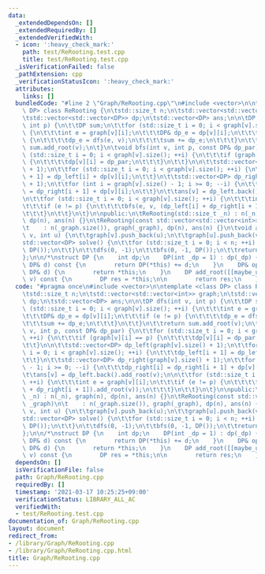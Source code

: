 ```yaml
---
data:
  _extendedDependsOn: []
  _extendedRequiredBy: []
  _extendedVerifiedWith:
  - icon: ':heavy_check_mark:'
    path: test/ReRooting.test.cpp
    title: test/ReRooting.test.cpp
  _isVerificationFailed: false
  _pathExtension: cpp
  _verificationStatusIcon: ':heavy_check_mark:'
  attributes:
    links: []
  bundledCode: "#line 2 \"Graph/ReRooting.cpp\"\n#include <vector>\n\ntemplate <class\
    \ DP> class ReRooting {\n\tstd::size_t n;\n\tstd::vector<std::vector<int>> graph;\n\
    \tstd::vector<std::vector<DP>> dp;\n\tstd::vector<DP> ans;\n\n\tDP dfs(int v,\
    \ int p) {\n\t\tDP sum;\n\t\tfor (std::size_t i = 0; i < graph[v].size(); ++i)\
    \ {\n\t\t\tint e = graph[v][i];\n\t\t\tDP& dp_e = dp[v][i];\n\t\t\tif (e != p)\
    \ {\n\t\t\t\tdp_e = dfs(e, v);\n\t\t\t\tsum += dp_e;\n\t\t\t}\n\t\t}\n\t\treturn\
    \ sum.add_root(v);\n\t}\n\tvoid bfs(int v, int p, const DP& dp_par) {\n\t\tfor\
    \ (std::size_t i = 0; i < graph[v].size(); ++i) {\n\t\t\tif (graph[v][i] == p)\
    \ {\n\t\t\t\tdp[v][i] = dp_par;\n\t\t\t}\n\t\t}\n\n\t\tstd::vector<DP> dp_left(graph[v].size()\
    \ + 1);\n\t\tfor (std::size_t i = 0; i < graph[v].size(); ++i) {\n\t\t\tdp_left[i\
    \ + 1] = dp_left[i] + dp[v][i];\n\t\t}\n\t\tstd::vector<DP> dp_right(graph[v].size()\
    \ + 1);\n\t\tfor (int i = graph[v].size() - 1; i >= 0; --i) {\n\t\t\tdp_right[i]\
    \ = dp_right[i + 1] + dp[v][i];\n\t\t}\n\t\tans[v] = dp_left.back().add_root(v);\n\
    \n\t\tfor (std::size_t i = 0; i < graph[v].size(); ++i) {\n\t\t\tint e = graph[v][i];\n\
    \t\t\tif (e != p) {\n\t\t\t\tbfs(e, v, (dp_left[i] + dp_right[i + 1]).add_root(v));\n\
    \t\t\t}\n\t\t}\n\t}\n\npublic:\n\tReRooting(std::size_t _n) : n(_n), graph(n),\
    \ dp(n), ans(n) {}\n\tReRooting(const std::vector<std::vector<int>>& _graph)\n\
    \t    : n(_graph.size()), graph(_graph), dp(n), ans(n) {}\n\tvoid add_edge(int\
    \ v, int u) {\n\t\tgraph[v].push_back(u);\n\t\tgraph[u].push_back(v);\n\t}\n\t\
    std::vector<DP> solve() {\n\t\tfor (std::size_t i = 0; i < n; ++i) {\n\t\t\tdp[i].assign(graph[i].size(),\
    \ DP());\n\t\t}\n\t\tdfs(0, -1);\n\t\tbfs(0, -1, DP());\n\t\treturn ans;\n\t}\n\
    };\n\n/*\nstruct DP {\n    int dp;\n    DP(int _dp = 1) : dp(_dp) {}\n    DP operator+(const\
    \ DP& d) const {\n        return DP(*this) += d;\n    }\n    DP& operator+=(const\
    \ DP& d) {\n        return *this;\n    }\n    DP add_root([[maybe_unused]] int\
    \ v) const {\n        DP res = *this;\n\n        return res;\n    }\n};\n*/\n"
  code: "#pragma once\n#include <vector>\n\ntemplate <class DP> class ReRooting {\n\
    \tstd::size_t n;\n\tstd::vector<std::vector<int>> graph;\n\tstd::vector<std::vector<DP>>\
    \ dp;\n\tstd::vector<DP> ans;\n\n\tDP dfs(int v, int p) {\n\t\tDP sum;\n\t\tfor\
    \ (std::size_t i = 0; i < graph[v].size(); ++i) {\n\t\t\tint e = graph[v][i];\n\
    \t\t\tDP& dp_e = dp[v][i];\n\t\t\tif (e != p) {\n\t\t\t\tdp_e = dfs(e, v);\n\t\
    \t\t\tsum += dp_e;\n\t\t\t}\n\t\t}\n\t\treturn sum.add_root(v);\n\t}\n\tvoid bfs(int\
    \ v, int p, const DP& dp_par) {\n\t\tfor (std::size_t i = 0; i < graph[v].size();\
    \ ++i) {\n\t\t\tif (graph[v][i] == p) {\n\t\t\t\tdp[v][i] = dp_par;\n\t\t\t}\n\
    \t\t}\n\n\t\tstd::vector<DP> dp_left(graph[v].size() + 1);\n\t\tfor (std::size_t\
    \ i = 0; i < graph[v].size(); ++i) {\n\t\t\tdp_left[i + 1] = dp_left[i] + dp[v][i];\n\
    \t\t}\n\t\tstd::vector<DP> dp_right(graph[v].size() + 1);\n\t\tfor (int i = graph[v].size()\
    \ - 1; i >= 0; --i) {\n\t\t\tdp_right[i] = dp_right[i + 1] + dp[v][i];\n\t\t}\n\
    \t\tans[v] = dp_left.back().add_root(v);\n\n\t\tfor (std::size_t i = 0; i < graph[v].size();\
    \ ++i) {\n\t\t\tint e = graph[v][i];\n\t\t\tif (e != p) {\n\t\t\t\tbfs(e, v, (dp_left[i]\
    \ + dp_right[i + 1]).add_root(v));\n\t\t\t}\n\t\t}\n\t}\n\npublic:\n\tReRooting(std::size_t\
    \ _n) : n(_n), graph(n), dp(n), ans(n) {}\n\tReRooting(const std::vector<std::vector<int>>&\
    \ _graph)\n\t    : n(_graph.size()), graph(_graph), dp(n), ans(n) {}\n\tvoid add_edge(int\
    \ v, int u) {\n\t\tgraph[v].push_back(u);\n\t\tgraph[u].push_back(v);\n\t}\n\t\
    std::vector<DP> solve() {\n\t\tfor (std::size_t i = 0; i < n; ++i) {\n\t\t\tdp[i].assign(graph[i].size(),\
    \ DP());\n\t\t}\n\t\tdfs(0, -1);\n\t\tbfs(0, -1, DP());\n\t\treturn ans;\n\t}\n\
    };\n\n/*\nstruct DP {\n    int dp;\n    DP(int _dp = 1) : dp(_dp) {}\n    DP operator+(const\
    \ DP& d) const {\n        return DP(*this) += d;\n    }\n    DP& operator+=(const\
    \ DP& d) {\n        return *this;\n    }\n    DP add_root([[maybe_unused]] int\
    \ v) const {\n        DP res = *this;\n\n        return res;\n    }\n};\n*/\n"
  dependsOn: []
  isVerificationFile: false
  path: Graph/ReRooting.cpp
  requiredBy: []
  timestamp: '2021-03-17 10:25:25+09:00'
  verificationStatus: LIBRARY_ALL_AC
  verifiedWith:
  - test/ReRooting.test.cpp
documentation_of: Graph/ReRooting.cpp
layout: document
redirect_from:
- /library/Graph/ReRooting.cpp
- /library/Graph/ReRooting.cpp.html
title: Graph/ReRooting.cpp
---
```

